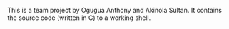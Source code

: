 This is a team project by Ogugua Anthony and Akinola Sultan. It contains the source code (written in C) to a working shell.
